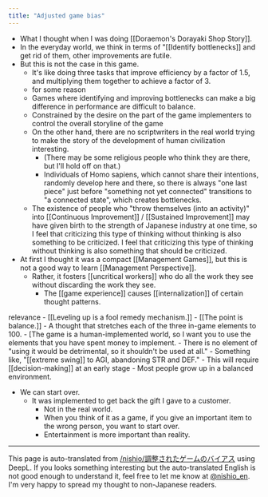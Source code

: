 ```yaml
---
title: "Adjusted game bias"
---
```


- What I thought when I was doing [[Doraemon's Dorayaki Shop Story]].
- In the everyday world, we think in terms of "[[Identify bottlenecks]] and get rid of them, other improvements are futile.
- But this is not the case in this game.
    - It's like doing three tasks that improve efficiency by a factor of 1.5, and multiplying them together to achieve a factor of 3.
    - for some reason
    - Games where identifying and improving bottlenecks can make a big difference in performance are difficult to balance.
    - Constrained by the desire on the part of the game implementers to control the overall storyline of the game
    - On the other hand, there are no scriptwriters in the real world trying to make the story of the development of human civilization interesting.
        - (There may be some religious people who think they are there, but I'll hold off on that.)
        - Individuals of Homo sapiens, which cannot share their intentions, randomly develop here and there, so there is always "one last piece" just before "something not yet connected" transitions to "a connected state", which creates bottlenecks.
    - The existence of people who "throw themselves (into an activity)" into [[Continuous Improvement]] / [[Sustained Improvement]] may have given birth to the strength of Japanese industry at one time, so I feel that criticizing this type of thinking without thinking is also something to be criticized. I feel that criticizing this type of thinking without thinking is also something that should be criticized.
- At first I thought it was a compact [[Management Games]], but this is not a good way to learn [[Management Perspective]].
    - Rather, it fosters [[uncritical workers]] who do all the work they see without discarding the work they see.
        - The [[game experience]] causes [[internalization]] of certain thought patterns.


relevance
    - [[Leveling up is a fool remedy mechanism.]]
    - [[The point is balance.]]
    - A thought that stretches each of the three in-game elements to 100.
        - [The game is a human-implemented world, so I want you to use the elements that you have spent money to implement.
        - There is no element of "using it would be detrimental, so it shouldn't be used at all."
    - Something like, "[[extreme swing]] to AGI, abandoning STR and DEF."
        - This will require [[decision-making]] at an early stage
        - Most people grow up in a balanced environment.
- We can start over.
    - It was implemented to get back the gift I gave to a customer.
        - Not in the real world.
        - When you think of it as a game, if you give an important item to the wrong person, you want to start over.
        - Entertainment is more important than reality.


---
This page is auto-translated from [/nishio/調整されたゲームのバイアス](https://scrapbox.io/nishio/調整されたゲームのバイアス) using DeepL. If you looks something interesting but the auto-translated English is not good enough to understand it, feel free to let me know at [@nishio_en](https://twitter.com/nishio_en). I'm very happy to spread my thought to non-Japanese readers.